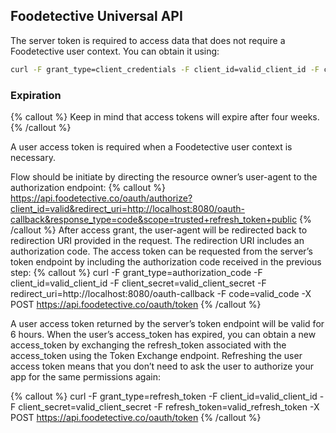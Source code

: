 ## Foodetective Universal API
The server token is required to access data that does not require a Foodetective user context. You can obtain it using:

```bash
curl -F grant_type=client_credentials -F client_id=valid_client_id -F client_secret=valid_client_secret -F scope=public -X POST https://api.foodetective.co/oauth/token
```

### Expiration
{% callout %}
Keep in mind that access tokens will expire after four weeks.
{% /callout %}

A user access token is required when a Foodetective user context is necessary.

Flow should be initiate by directing the resource owner’s user-agent to the authorization endpoint:
{% callout %}
https://api.foodetective.co/oauth/authorize?client_id=valid&redirect_uri=http://localhost:8080/oauth-callback&response_type=code&scope=trusted+refresh_token+public
{% /callout %}
After access grant, the user-agent will be redirected back to redirection URI provided in the request. The redirection URI includes an authorization code.
The access token can be requested from the server’s token endpoint by including the authorization code received in the previous step:
{% callout %}
curl -F grant_type=authorization_code -F client_id=valid_client_id -F client_secret=valid_client_secret -F redirect_uri=http://localhost:8080/oauth-callback -F code=valid_code -X POST https://api.foodetective.co/oauth/token
{% /callout %}

A user access token returned by the server’s token endpoint will be valid for 6 hours. When the user’s access_token has expired, you can obtain a new access_token by exchanging the refresh_token associated with the access_token using the Token Exchange endpoint. Refreshing the user access token means that you don’t need to ask the user to authorize your app for the same permissions again:

{% callout %}
curl -F grant_type=refresh_token -F client_id=valid_client_id -F client_secret=valid_client_secret -F refresh_token=valid_refresh_token -X POST https://api.foodetective.co/oauth/token
{% /callout %}